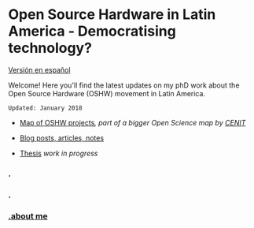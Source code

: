 # Open Source Hardware in Latin America - Democratising technology?


[Versión en español](/phd_ES/README_ES.md)


Welcome! Here you'll find the latest updates on my phD work about the Open Source Hardware (OSHW) movement in Latin America. 

```
Updated: January 2018
```

- [Map of OSHW projects](http://u.osmfr.org/m/187670/)_, part of a bigger Open Science map by [CENIT](https://fund-cenit.org.ar)_

- [Blog posts, articles, notes](/phD_EN/interesting.md)

- [Thesis](/phD_EN/thesis.md) _work in progress_

### .
### .
### [.about me](/phD_EN/about.md)




